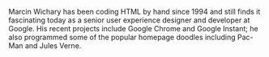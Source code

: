 Marcin Wichary has been coding HTML by hand since 1994 and still finds it
fascinating today as a senior user experience designer and developer at Google.
His recent projects include Google Chrome and Google Instant; he also
programmed some of the popular homepage doodles including Pac-Man and Jules
Verne.
